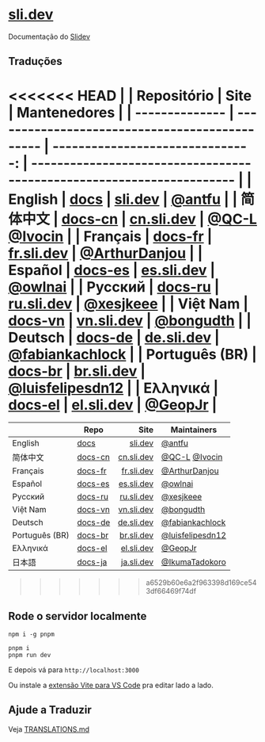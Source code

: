 # [sli.dev](https://sli.dev)

Documentação do [Slidev](https://github.com/slidevjs/slidev)

## Traduções

<<<<<<< HEAD
|                | Repositório                                    |                             Site | Mantenedores                                                          |
| -------------- | ---------------------------------------------- | -------------------------------: | --------------------------------------------------------------------- |
| English        | [docs](https://github.com/slidevjs/docs)       |       [sli.dev](https://sli.dev) | [@antfu](https://github.com/antfu)                                    |
| 简体中文       | [docs-cn](https://github.com/slidevjs/docs-cn) | [cn.sli.dev](https://cn.sli.dev) | [@QC-L](https://github.com/QC-L) [@Ivocin](https://github.com/Ivocin) |
| Français       | [docs-fr](https://github.com/slidevjs/docs-fr) | [fr.sli.dev](https://fr.sli.dev) | [@ArthurDanjou](https://github.com/ArthurDanjou)                      |
| Español        | [docs-es](https://github.com/slidevjs/docs-es) | [es.sli.dev](https://es.sli.dev) | [@owlnai](https://github.com/owlnai)                                  |
| Русский        | [docs-ru](https://github.com/slidevjs/docs-ru) | [ru.sli.dev](https://ru.sli.dev) | [@xesjkeee](https://github.com/xesjkeee)                              |
| Việt Nam       | [docs-vn](https://github.com/slidevjs/docs-vn) | [vn.sli.dev](https://vn.sli.dev) | [@bongudth](https://github.com/bongudth)                              |
| Deutsch        | [docs-de](https://github.com/slidevjs/docs-de) | [de.sli.dev](https://de.sli.dev) | [@fabiankachlock](https://github.com/fabiankachlock)                  |
| Português (BR) | [docs-br](https://github.com/slidevjs/docs-br) | [br.sli.dev](https://br.sli.dev) | [@luisfelipesdn12](https://github.com/luisfelipesdn12)                |
| Ελληνικά       | [docs-el](https://github.com/slidevjs/docs-el) | [el.sli.dev](https://el.sli.dev) | [@GeopJr](https://github.com/GeopJr)                                  |
=======
| | Repo | Site | Maintainers |
|---|---|---:|---|
| English | [docs](https://github.com/slidevjs/docs) | [sli.dev](https://sli.dev) | [@antfu](https://github.com/antfu) |
| 简体中文 | [docs-cn](https://github.com/slidevjs/docs-cn) | [cn.sli.dev](https://cn.sli.dev) | [@QC-L](https://github.com/QC-L) [@Ivocin](https://github.com/Ivocin) |
| Français | [docs-fr](https://github.com/slidevjs/docs-fr) | [fr.sli.dev](https://fr.sli.dev) | [@ArthurDanjou](https://github.com/ArthurDanjou) |
| Español | [docs-es](https://github.com/slidevjs/docs-es) | [es.sli.dev](https://es.sli.dev) | [@owlnai](https://github.com/owlnai) |
| Русский | [docs-ru](https://github.com/slidevjs/docs-ru) | [ru.sli.dev](https://ru.sli.dev) | [@xesjkeee](https://github.com/xesjkeee) |
| Việt Nam | [docs-vn](https://github.com/slidevjs/docs-vn) | [vn.sli.dev](https://vn.sli.dev) | [@bongudth](https://github.com/bongudth) |
| Deutsch | [docs-de](https://github.com/slidevjs/docs-de) | [de.sli.dev](https://de.sli.dev) | [@fabiankachlock](https://github.com/fabiankachlock) |
| Português (BR) | [docs-br](https://github.com/slidevjs/docs-br) | [br.sli.dev](https://br.sli.dev) | [@luisfelipesdn12](https://github.com/luisfelipesdn12) |
| Ελληνικά | [docs-el](https://github.com/slidevjs/docs-el) | [el.sli.dev](https://el.sli.dev) | [@GeopJr](https://github.com/GeopJr) |
| 日本語 | [docs-ja](https://github.com/slidevjs/docs-el) | [ja.sli.dev](https://ja.sli.dev) | [@IkumaTadokoro](https://github.com/IkumaTadokoro) |
>>>>>>> a6529b60e6a2f963398d169ce543df66469f74df

## Rode o servidor localmente

```
npm i -g pnpm

pnpm i
pnpm run dev
```

E depois vá para `http://localhost:3000`

Ou instale a [extensão Vite para VS Code](https://marketplace.visualstudio.com/items?itemName=antfu.vite) pra editar lado a lado.

## Ajude a Traduzir

Veja [TRANSLATIONS.md](/TRANSLATIONS.md)
